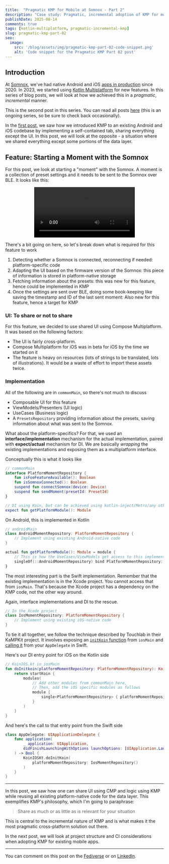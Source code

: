 ```yaml
---
title:  "Pragmatic KMP for Mobile at Somnox - Part 2"
description: "Case study: Pragmatic, incremental adoption of KMP for mobile at Somnox. Part 2: Sharing UI while retaining platform-specific data layers"
publishDate: 2025-08-14
comments: true
tags: [kotlin-multiplatform, pragmatic-incremental-kmp]
slug: pragmatic-kmp-part-02
seo:
  image:
    src: '/blog/assets/img/pragmatic-kmp-part-02-code-snippet.png'
    alt: 'Code snippet for the Pragmatic KMP Part 02 post'
---
```


## Introduction

At [Somnox](https://somnox.com/), we've had native Android and iOS [apps in production](https://somnox.com/app/) since 2020. In 2023, we started using [Kotlin Multiplatform](https://www.jetbrains.com/kotlin-multiplatform/) for new features. In this series of blog posts, we will look at how we achieved this in a _pragmatic_, _incremental_ manner. 

This is the second post in this series. You can read all posts [here](/tags/pragmatic-incremental-kmp) (this is an ongoing series, so be sure to check back occasionally).

In the [first post](http://kiranrao.in/blog/pragmatic-kmp-part-01), we saw how we introduced KMP to an existing Android and iOS codebase by implementing a self-contained tab, sharing everything except the UI. In this post, we will look at the opposite - a situation where we shared everything except some portions of the data layer.

## Feature: Starting a Moment with the Somnox

For this post, we look at starting a "moment" with the Somnox. A moment is a collection of preset settings and it needs to be sent to the Somnox over BLE. It looks like this:

<video src="/blog/assets/video/somnox-moments-feature.webm" alt="Screenshot of the Somnox moment feature" width="320" controls style="display: block; margin: auto;"></video>

There's a bit going on here, so let's break down what is required for this feature to work
1. Detecting whether a Somnox is connected, reconnecting if needed: platform-specific code
2. Adapting the UI based on the firmware version of the Somnox: this piece of information is stored in platform-native storage
3. Fetching information about the presets: this was new for this feature, hence could be implemented in KMP
4. Once the settings are sent over BLE, doing some book-keeping like saving the timestamp and ID of the last sent moment: Also new for this feature, hence a target for KMP

### UI: To share or not to share

For this feature, we decided to use shared UI using Compose Multiplatform. It was based on the following factors:
- The UI is fairly cross-platform. 
- Compose Multiplatform for iOS was in beta for iOS by the time we started on it
- The feature is heavy on resources (lots of strings to be translated, lots of illustrations). It would be a waste of effort to import these assets twice.

### Implementation

All of the following are in `commonMain`, so there's not much to discuss
- Composable UI for this feature
- ViewModels/Presenters (UI logic)
- UseCases (Business logic)
- A `PresetsRepository` providing information about the presets, saving information about what was sent to the Somnox.

What about the platform-specifics? For that, we used an **interface/implementation** mechanism for the actual implementation, paired with **expect/actual** mechanism for DI. We are basically _wrapping_ the existing implementations and exposing them as a multiplatform interface.

Conceptually this is what it looks like
```kotlin
// commonMain
interface PlatformMomentRepository {
    fun isFooFeatureAvailable(): Boolean
    fun isSomnoxConnected(): Boolean
    suspend fun connectSomnox(device: Device)
    suspend fun sendMoment(presetId: PresetId)
}

// DI using Koin, but can be achieved using kotlin-inject/Metro/any other DI
expect fun getPlatformModule(): Module
```

On Android,  this is implemented in Kotlin
```kotlin
// androidMain
class AndroidMomentRepository: PlatformMomentRepository {
    // Implement using existing Android-native code
}

actual fun getPlatformModule(): Module = module {
    // This is how the UseCases/ViewModels get access to this implementation
    singleOf(::AndroidMomentRepository) bind PlatformMomentRepository::class 
}
```

The most interesting part is the Swift implementation. Remember that the existing implementation is in the Xcode project. You cannot access that from `iosMain`. That's because the Xcode project has a dependency on the KMP code, not the other way around.

Again, interface implementations and DI to the rescue.
```swift
// In the Xcode project
class IosMomentRepository: PlatformMomentRepository {
    // Implement using existing iOS-native code
}
```

To tie it all together, we follow the technique described by Touchlab in their KaMPKit project. It involves exposing an [`initKoin` function](https://github.com/touchlab/KaMPKit/blob/f8cfe225d64f36ead55bb9a2db6e74a28435226f/shared/src/iosMain/kotlin/co/touchlab/kampkit/KoinIOS.kt) from `iosMain` and [calling it](https://github.com/touchlab/KaMPKit/blob/f8cfe225d64f36ead55bb9a2db6e74a28435226f/ios/KaMPKitiOS/Koin.swift) from your `AppDelegate` in Swift.

Here's our DI entry point for iOS on the Kotlin side

```kotlin
// KoinIOS.kt in iosMain
fun doInitkoin(platformMomentRepository: PlatformMomentRepository): KoinApplication {
    return startKoin {
        modules(
            // Add other modules from commonMain here,
            // Then, add the iOS specific modules as follows
            module {
                single<PlatformMomentRepository> { platformMomentRepository }
            }
        )
    }
}
```

And here's the call to that entry point from the Swift side
```swift
class AppDelegate: UIApplicationDelegate {
    func application(
        _ application: UIApplication, 
        didFinishLaunchingWithOptions launchOptions: [UIApplication.LaunchOptionsKey: Any]?
    ) -> Bool {
        KoinIOSKt.doInitKoin(
            platformMomentRepository: IosMomentRepository()
        )
    }
}
```

----
In this post, we saw how one can share UI using CMP and logic using KMP while reusing all existing platform-native code for the data layer. This exemplifies KMP's philosophy, which I'm going to paraphrase:
> Share as much or as little as is relevant for your situation

This is central to the incremental nature of KMP and is what makes it the most pragmatic cross-platform solution out there.

In the next post, we will look at project structure and CI considerations when adopting KMP for existing mobile apps.

----
You can comment on this post on the [Fediverse](https://androiddev.social/@kiranrao/115031312273006169) or on [LinkedIn](https://www.linkedin.com/posts/activity-7362005076753764352-dwrU).